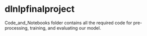 # dlnlpfinalproject
Code_and_Notebooks folder contains all the required code for pre-processing, training, and evaluating our model.

